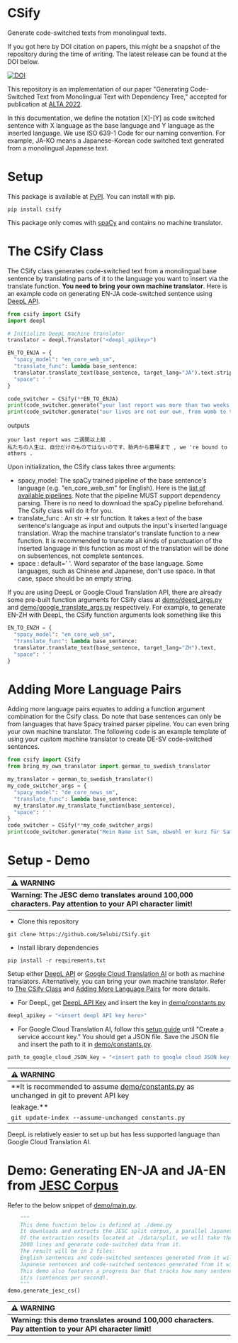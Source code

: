 CSify
======
Generate code-switched texts from monolingual texts.

If you got here by DOI citation on papers, this might be a snapshot of the repository during the time of writing.
The latest release can be found at the DOI below.

[![DOI](https://zenodo.org/badge/543922457.svg)](https://zenodo.org/badge/latestdoi/543922457)

This repository is an implementation of our paper "Generating Code-Switched Text from Monolingual Text with Dependency
Tree," accepted for publication at [ALTA 2022](https://alta2022.alta.asn.au/).

In this documentation, we define the notation [X]-[Y] as code switched sentence with X language as the base language and
Y language as the inserted language.
We use ISO 639-1 Code for our naming convention. For example, JA-KO means a Japanese-Korean code switched text generated
from a monolingual Japanese text.

Setup
======
This package is available at [PyPI](https://pypi.org/project/csify/). You can install with pip.

```commandline
pip install csify
```

This package only comes with [spaCy](https://spacy.io/) and contains no machine translator.

The CSify Class
======
The CSify class generates code-switched text from a monolingual base sentence by translating parts of it
to the language you want to insert via the translate function. **You need to bring your own machine translator**.
Here is an example code on generating EN-JA code-switched sentence
using [DeepL API](https://www.deepl.com/pro-api?cta=header-pro-api).

```python
from csify import CSify
import deepl

# Initialize DeepL machine translator
translator = deepl.Translator("<deepl_apikey>")

EN_TO_ENJA = {
  "spacy_model": "en_core_web_sm",
  "translate_func": lambda base_sentence:
  translator.translate_text(base_sentence, target_lang="JA").text.strip("。"),
  "space": ' '
}

code_switcher = CSify(**EN_TO_ENJA)
print(code_switcher.generate("your last report was more than two weeks ago."))
print(code_switcher.generate("our lives are not our own, from womb to tomb, we're bound to others."))
```

outputs

```text
your last report was 二週間以上前 .
私たちの人生は、自分だけのものではないのです、胎内から墓場まで , we 're bound to others . 
```

Upon initialization, the CSify class takes three arguments:

- spacy_model: The spaCy trained pipeline of the base sentence's language (e.g. "en_core_web_sm" for English).
  Here is the [list of available pipelines](https://spacy.io/models). Note that the pipeline MUST support dependency
  parsing. There is no need to download the spaCy pipeline beforehand. The Csify class will do it for you.
- translate_func : An str -> str function. It takes a text of the base sentence's language as input and outputs the
  input's inserted language translation. Wrap the machine translator's translate function to a new function. It is
  recommended to truncate all kinds of punctuation of the inserted language in this function as most of the translation
  will be done on subsentences, not complete sentences.
- space : default=' '. Word separator of the base language. Some languages, such as Chinese and Japanese, don't use
  space. In that case, space should be an empty string.

If you are using DeepL or Google Cloud Translation API,
there are already some pre-built function arguments for CSify class at [demo/deepl_args.py](demo/deepl_args.py)
and
[demo/google_translate_args.py](demo/google_translate_args.py) respectively. For example, to generate EN-ZH with DeepL,
the CSify function arguments look something like this

```python
EN_TO_ENZH = {
  "spacy_model": "en_core_web_sm",
  "translate_func": lambda base_sentence:
  translator.translate_text(base_sentence, target_lang="ZH").text,
  "space": ' '
}
```

Adding More Language Pairs
======
Adding more language pairs equates to adding a function argument combination for the Csify class. Do note that
base sentences can only be from languages that have Spacy trained parser pipeline. You can even bring your own machine
translator. The following code is an example template of using your custom machine translator to create DE-SV
code-switched
sentences.

```python
from csify import CSify
from bring_my_own_translator import german_to_swedish_translator

my_translator = german_to_swedish_translator()
my_code_switcher_args = {
  "spacy_model": "de_core_news_sm",
  "translate_func": lambda base_sentence:
  my_translator.my_translate_function(base_sentence),
  "space": ' '
}
code_switcher = CSify(**my_code_switcher_args)
print(code_switcher.generate("Mein Name ist Sam, obwohl er kurz für Samantha ist."))
```

Setup - Demo
======

| :warning: WARNING |
|:---------------------------------------------------------------------------------------------------------|
| **Warning: The JESC demo translates around 100,000 characters. Pay attention to your API character limit!** |

- Clone this repository

```commandline
git clone https://github.com/Selubi/CSify.git
```

- Install library dependencies

```commandline
pip install -r requirements.txt
```

Setup either [DeepL API](https://www.deepl.com/pro-api?cta=header-pro-api)
or [Google Cloud Translation AI](https://cloud.google.com/translate) or both as machine translators.
Alternatively, you can bring your own machine translator. Refer to  [The CSify Class](#the-csify-class)
and [Adding More Language Pairs](#adding-more-language-pairs) for more details.

- For DeepL, get [DeepL API Key](https://www.deepl.com/en/docs-api) and insert the key
  in [demo/constants.py](demo/constants.py)

```python
deepl_apikey = "<insert deepl API key here>"
```

- For Google Cloud Translation AI, follow this [setup guide](https://cloud.google.com/translate/docs/setup) until
  "Create a service account key." You should get a JSON file. Save the JSON file and insert the path to it
  in [demo/constants.py](demo/constants.py).

```python
path_to_google_cloud_JSON_key = "<insert path to google cloud JSON key here>"
```

| :warning: WARNING |
|:---------------------------------------------------------------------------------------------------------|
| **It is recommended to assume [demo/constants.py](demo/constants.py) as unchanged in git to prevent API key
leakage.**|
|```git update-index --assume-unchanged constants.py ```|

DeepL is relatively easier to set up but has less supported language than Google Cloud Translation AI.


Demo: Generating EN-JA and JA-EN from [JESC Corpus](https://nlp.stanford.edu/projects/jesc/index.html)
======
Refer to the below snippet of [demo/main.py](demo/main.py).

```python
    """
    This demo function below is defined at ./demo.py
    It downloads and extracts the JESC split corpus, a parallel Japanese-English monolingual corpus.
    Of the extraction results located at ./data/split, we will take the test data (./data/split/test) that contains
    2000 lines and generate code-switched data from it.
    The result will be in 2 files:
    English sentences and code-switched sentences generated from it will be stored in ./data/CSified/EN-Code-Switched
    Japanese sentences and code-switched sentences generated from it will be stored in ./data/CSified/JA-Code-Switched
    This demo also features a progress bar that tracks how many sentences it has generated and its speed in 
    it/s (sentences per second).
    """
demo.generate_jesc_cs()
```

| :warning: WARNING                                                                                       |
|:--------------------------------------------------------------------------------------------------------|
| **Warning: this demo translates around 100,000 characters. Pay attention to your API character limit!** |
